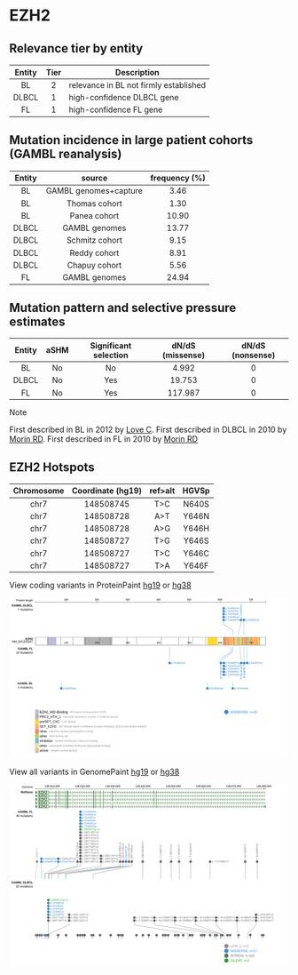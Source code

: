 # EZH2

## Relevance tier by entity

|Entity|Tier|Description                           |
|:------:|:----:|--------------------------------------|
|BL    |2   |relevance in BL not firmly established|
|DLBCL |1   |high-confidence DLBCL gene            |
|FL    |1   |high-confidence FL gene               |

## Mutation incidence in large patient cohorts (GAMBL reanalysis)

|Entity|source               |frequency (%)|
|:------:|:---------------------:|:-------------:|
|BL    |GAMBL genomes+capture| 3.46        |
|BL    |Thomas cohort        | 1.30        |
|BL    |Panea cohort         |10.90        |
|DLBCL |GAMBL genomes        |13.77        |
|DLBCL |Schmitz cohort       | 9.15        |
|DLBCL |Reddy cohort         | 8.91        |
|DLBCL |Chapuy cohort        | 5.56        |
|FL    |GAMBL genomes        |24.94        |

## Mutation pattern and selective pressure estimates

|Entity|aSHM|Significant selection|dN/dS (missense)|dN/dS (nonsense)|
|:------:|:----:|:---------------------:|:----------------:|:----------------:|
|BL    |No  |No                   |  4.992         |0               |
|DLBCL |No  |Yes                  | 19.753         |0               |
|FL    |No  |Yes                  |117.987         |0               |


> [!NOTE]
> First described in BL in 2012 by [Love C](https://pubmed.ncbi.nlm.nih.gov/23143597). First described in DLBCL in 2010 by [Morin RD](https://pubmed.ncbi.nlm.nih.gov/20081860). First described in FL in 2010 by [Morin RD](https://pubmed.ncbi.nlm.nih.gov/20081860)


 ## EZH2 Hotspots

| Chromosome |Coordinate (hg19) | ref>alt | HGVSp | 
 | :---:| :---: | :--: | :---: |
| chr7 | 148508745 | T>C | N640S |
| chr7 | 148508728 | A>T | Y646N |
| chr7 | 148508728 | A>G | Y646H |
| chr7 | 148508727 | T>G | Y646S |
| chr7 | 148508727 | T>C | Y646C |
| chr7 | 148508727 | T>A | Y646F |

View coding variants in ProteinPaint [hg19](https://www.bcgsc.ca/downloads/morinlab/GAMBL/test/genes/EZH2_protein.html)  or [hg38](https://www.bcgsc.ca/downloads/morinlab/GAMBL/test/genes/EZH2_protein_hg38.html)

![image](images/proteinpaint/EZH2_NM_001203247.svg)

View all variants in GenomePaint [hg19](https://www.bcgsc.ca/downloads/morinlab/GAMBL/test/genes/EZH2.html)  or [hg38](https://www.bcgsc.ca/downloads/morinlab/GAMBL/test/genes/EZH2_hg38.html)

![image](images/proteinpaint/EZH2.svg)
